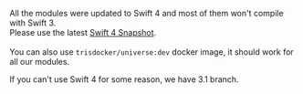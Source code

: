 All the modules were updated to Swift 4 and most of them won't compile with Swift 3.<br/>
Please use the latest [Swift 4 Snapshot](https://swift.org/download/#snapshots).<br/><br/>
You can also use `trisdocker/universe:dev` docker image, it should work for all our modules.

If you can't use Swift 4 for some reason, we have 3.1 branch.

